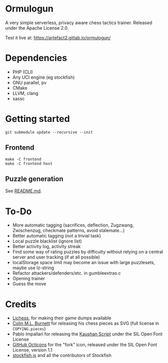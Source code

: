 Ormulogun
=========

A very simple serverless, privacy aware chess tactics
trainer. Released under the Apache License 2.0.

Test it live at: <https://artefact2.gitlab.io/ormulogun/>

Dependencies
============

* PHP (CLI)
* Any UCI engine (eg stockfish)
* GNU parallel, pv
* CMake
* LLVM, clang
* sassc

Getting started
===============

~~~
git submodule update --recursive --init
~~~

Frontend
--------

~~~
make -C frontend
make -C frontend host
~~~

Puzzle generation
-----------------

See [README.md](./puzzlegen/puzzles/README.md).

To-Do
=====

* More automatic tagging (sacrifices, deflection, Zugzwang, Zwischenzug, checkmate patterns, avoid stalemate...)
* Better automatic tagging (not a trivial task)
* Local puzzle blacklist (ignore list)
* Better activity log, activity streak
* Find some way of rating puzzles by difficulty without relying on a central server and user tracking (if at all possible)
* localStorage space limit may become an issue with large puzzlesets, maybe use lz-string
* Refactor attackers/defenders/etc. in gumbleextras.c
* Opening trainer
* Guess the move

Credits
=======

* [Lichess](https://lichess.org/), for making their game dumps available
* [Colin M.L. Burnett](https://en.wikipedia.org/wiki/User:Cburnett) for releasing his chess pieces as SVG (full license in `COPYING.pieces`)
* Pablo Impallari for releasing the [Kaushan Script](https://fontlibrary.org/en/font/kaushan-script) under the SIL Open Font License
* [GitHub Octicons](https://octicons.github.com/) for the "fork" icon, released under the SIL Open Font License, version 1.1
* [stockfish.js](https://github.com/niklasf/stockfish.js) and all the contributors of Stockfish
